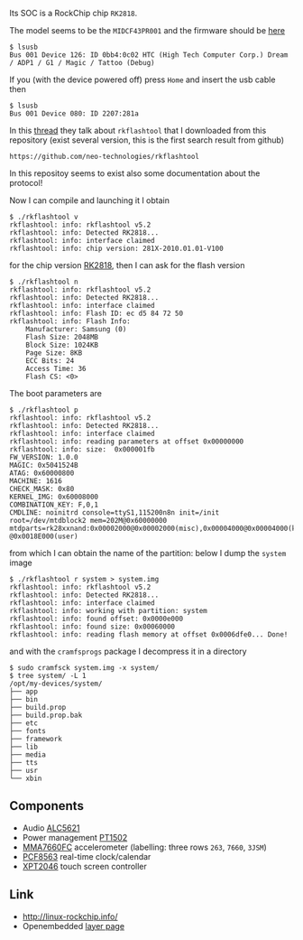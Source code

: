 Its SOC is a RockChip chip ``RK2818``.

The model seems to be the ``MIDCF43PR001`` and the firmware should be [here](http://www.southerntelecom.com/polaroidsupport/firmware/)

```
$ lsusb 
Bus 001 Device 126: ID 0bb4:0c02 HTC (High Tech Computer Corp.) Dream / ADP1 / G1 / Magic / Tattoo (Debug)
```

If you (with the device powered off) press ``Home`` and insert the usb cable then

```
$ lsusb 
Bus 001 Device 080: ID 2207:281a  
```

In this [thread](http://forum.xda-developers.com/showthread.php?t=1286305) they talk about ``rkflashtool``
that I downloaded from this repository (exist several version, this is the first search result from github)

    https://github.com/neo-technologies/rkflashtool

In this repositoy seems to exist also some documentation about the protocol!

Now I can compile and launching it I obtain

```
$ ./rkflashtool v
rkflashtool: info: rkflashtool v5.2
rkflashtool: info: Detected RK2818...
rkflashtool: info: interface claimed
rkflashtool: info: chip version: 281X-2010.01.01-V100
```

for the chip version [RK2818](http://www.rock-chips.com/a/en/products/RK28_Series/2013/0730/331.html), then I can ask for the flash version

```
$ ./rkflashtool n
rkflashtool: info: rkflashtool v5.2
rkflashtool: info: Detected RK2818...
rkflashtool: info: interface claimed
rkflashtool: info: Flash ID: ec d5 84 72 50
rkflashtool: info: Flash Info:
	Manufacturer: Samsung (0)
	Flash Size: 2048MB
	Block Size: 1024KB
	Page Size: 8KB
	ECC Bits: 24
	Access Time: 36
	Flash CS: <0>
```

The boot parameters are

```
$ ./rkflashtool p
rkflashtool: info: rkflashtool v5.2
rkflashtool: info: Detected RK2818...
rkflashtool: info: interface claimed
rkflashtool: info: reading parameters at offset 0x00000000
rkflashtool: info: size:  0x000001fb
FW_VERSION: 1.0.0
MAGIC: 0x5041524B
ATAG: 0x60000800
MACHINE: 1616
CHECK_MASK: 0x80
KERNEL_IMG: 0x60008000
COMBINATION_KEY: F,0,1
CMDLINE: noinitrd console=ttyS1,115200n8n init=/init root=/dev/mtdblock2 mem=202M@0x60000000 mtdparts=rk28xxnand:0x00002000@0x00002000(misc),0x00004000@0x00004000(kernel),0x00002000@0x00008000(boot),0x00004000@0x0000A000(recovery),0x00060000@0x0000E000(system),0x00066000@0x0006E000(backup),0x0003A000@0x000D4000(cache),0x00080000@0x0010E000(userdata),-@0x0018E000(user)
```

from which I can obtain the name of the partition: below I dump the ``system`` image

```
$ ./rkflashtool r system > system.img
rkflashtool: info: rkflashtool v5.2
rkflashtool: info: Detected RK2818...
rkflashtool: info: interface claimed
rkflashtool: info: working with partition: system
rkflashtool: info: found offset: 0x0000e000
rkflashtool: info: found size: 0x00060000
rkflashtool: info: reading flash memory at offset 0x0006dfe0... Done!
```

and with the ``cramfsprogs`` package I decompress it in a directory

```
$ sudo cramfsck system.img -x system/
$ tree system/ -L 1
/opt/my-devices/system/
├── app
├── bin
├── build.prop
├── build.prop.bak
├── etc
├── fonts
├── framework
├── lib
├── media
├── tts
├── usr
└── xbin
```


## Components

 - Audio [ALC5621](https://www.11h.net/blog/wp-content/uploads/2010/08/ALC5621.pdf)
 - Power management [PT1502](https://www.icware.ru/pdf/0000945.pdf)
 - [MMA7660FC](https://www.nxp.com/docs/en/data-sheet/MMA7660FC.pdf) accelerometer (labelling: three rows ``263``, ``7660``, ``3JSM``)
 - [PCF8563](https://www.nxp.com/docs/en/data-sheet/PCF8563.pdf) real-time clock/calendar
 - [XPT2046](https://www.buydisplay.com/download/ic/XPT2046.pdf) touch screen controller

## Link

 - http://linux-rockchip.info/
 - Openembedded [layer page](http://layers.openembedded.org/layerindex/branch/master/layer/meta-rockchip/)
